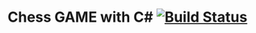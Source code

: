 # Chess GAME with C# [![Build Status](https://travis-ci.org/mrtboy/ChessGUI.svg?branch=master)](https://travis-ci.org/mrtboy/ChessGUI)

